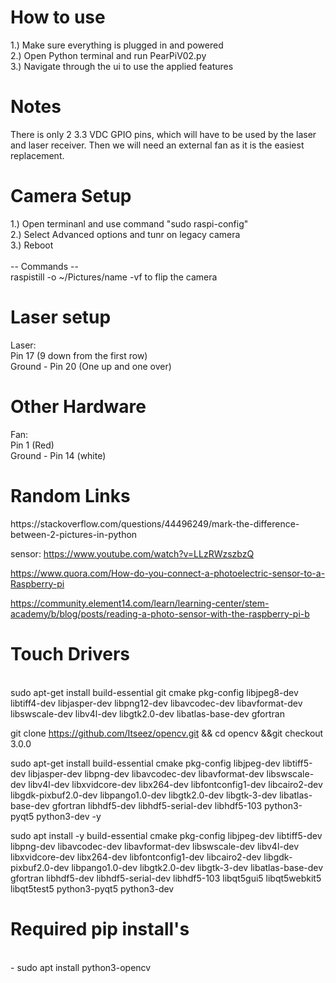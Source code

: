 <h1>How to use</h1>
1.) Make sure everything is plugged in and powered <br />
2.) Open Python terminal and run PearPiV02.py <br />
3.) Navigate through the ui to use the applied features <br />

<h1>Notes</h1>
There is only 2 3.3 VDC GPIO pins, which will have to be used by the laser and laser receiver. Then we will need an external fan as it is the easiest replacement.

<h1>Camera Setup</h1>
1.) Open terminanl and use command "sudo raspi-config" <br />
2.) Select Advanced options and tunr on legacy camera <br />
3.) Reboot <br /> <br />
-- Commands -- <br />
raspistill -o ~/Pictures/name
  -vf to flip the camera

<h1>Laser setup</h1>
Laser: <br />
     Pin 17 (9 down from the first row) <br />
     Ground - Pin 20 (One up and one over) <br />
     
<h1>Other Hardware</h1>
Fan: <br />
  Pin 1 (Red) <br />
  Ground - Pin 14 (white) <br />
  
<h1>Random Links</h1>
https://stackoverflow.com/questions/44496249/mark-the-difference-between-2-pictures-in-python
  
sensor: https://www.youtube.com/watch?v=LLzRWzszbzQ

https://www.quora.com/How-do-you-connect-a-photoelectric-sensor-to-a-Raspberry-pi

https://community.element14.com/learn/learning-center/stem-academy/b/blog/posts/reading-a-photo-sensor-with-the-raspberry-pi-b

<h1>Touch Drivers</h1> <br />
sudo apt-get install build-essential git cmake pkg-config libjpeg8-dev libtiff4-dev libjasper-dev libpng12-dev libavcodec-dev libavformat-dev libswscale-dev libv4l-dev libgtk2.0-dev libatlas-base-dev gfortran

git clone https://github.com/Itseez/opencv.git && cd opencv &&git checkout 3.0.0

sudo apt-get install build-essential cmake pkg-config libjpeg-dev libtiff5-dev libjasper-dev libpng-dev libavcodec-dev libavformat-dev libswscale-dev libv4l-dev libxvidcore-dev libx264-dev libfontconfig1-dev libcairo2-dev libgdk-pixbuf2.0-dev libpango1.0-dev libgtk2.0-dev libgtk-3-dev libatlas-base-dev gfortran libhdf5-dev libhdf5-serial-dev libhdf5-103 python3-pyqt5 python3-dev -y


sudo apt install -y build-essential cmake pkg-config libjpeg-dev libtiff5-dev libpng-dev libavcodec-dev libavformat-dev libswscale-dev libv4l-dev libxvidcore-dev libx264-dev libfontconfig1-dev libcairo2-dev libgdk-pixbuf2.0-dev libpango1.0-dev libgtk2.0-dev libgtk-3-dev libatlas-base-dev gfortran libhdf5-dev libhdf5-serial-dev libhdf5-103 libqt5gui5 libqt5webkit5 libqt5test5 python3-pyqt5 python3-dev


<h1>Required pip install's</h1><br />
- sudo apt install python3-opencv <br />
